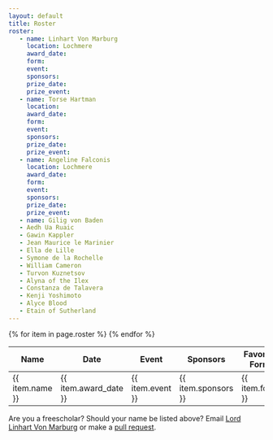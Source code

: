```yaml
---
layout: default
title: Roster
roster:
   - name: Linhart Von Marburg
     location: Lochmere
     award_date:
     form:
     event:
     sponsors:
     prize_date:
     prize_event:
   - name: Torse Hartman
     location: 
     award_date:
     form:
     event:
     sponsors:
     prize_date:
     prize_event:
   - name: Angeline Falconis
     location: Lochmere
     award_date:
     form:
     event:
     sponsors:
     prize_date:
     prize_event:
   - name: Gilig von Baden
   - Aedh Ua Ruaic
   - Gawin Kappler
   - Jean Maurice le Marinier
   - Ella de Lille
   - Symone de la Rochelle
   - William Cameron
   - Turvon Kuznetsov
   - Alyna of the Ilex
   - Constanza de Talavera
   - Kenji Yoshimoto
   - Alyce Blood
   - Etain of Sutherland
---
```


<table class="pure-table pure-table-bordered">
<thead>
<tr>
    <th> Name </th>
    <th> Date </th>
    <th> Event </th>
    <th> Sponsors </th>
    <th> Favorite Form </th>
</tr>
</thead>
<tbody>
{% for item in page.roster %}
<tr>
    <td> {{ item.name }}</td>
    <td> {{ item.award_date }} </td>
    <td> {{ item.event }} </td>
    <td> {{ item.sponsors }} </td>
    <td> {{ item.form }} </td>
</tr>
{% endfor %}
</tbody>
</table>

Are you a freescholar?  Should your name be listed above?  Email [Lord Linhart Von Marburg](mailto:rmauler@gmail.com) or make a [pull request](https://github.com/academie-de-espee/academie-de-espee.github.io/pulls).
